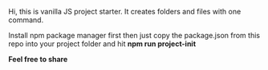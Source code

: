 Hi, this is vanilla JS project starter. It creates folders and files with one command.

Install npm package manager first then just copy the package.json from this repo into your project folder and hit <b>npm run project-init<b>

Feel free to share

